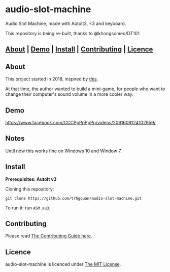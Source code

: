 # audio-slot-machine

Audio Slot Machine, made with AutoIt3, <3 and keyboard.

This repository is being re-built, thanks to @khongsomeo/DT101

## [About](#About) | [Demo](#Demo) | [Install](#Install) | [Contributing](#Contributing) | [Licence](#Licence)

## About
This project started in 2018, inspired by [this](https://www.reddit.com/r/ProgrammerHumor/comments/6fmq09/a_simple_graphical_volume_control/).

At that time, the author wanted to build a mini-game, for people who want to change their computer's sound volume in a more cooler way.

## Demo
https://www.facebook.com/CCCPpPpPpPp/videos/2061609124102959/

## Notes
Until now this works fine on Windows 10 and Window 7.

## Install
**Prerequisites: AutoIt v3**

Cloning this repository:
```
git clone https://github.com/trhgquan/audio-slot-machine.git
```

To run it: run `ASM.au3`.

## Contributing
Please read [The Contributing Guide here](https://github.com/khongsomeo/.github/blob/master/CONTRIBUTING.md).

## Licence
audio-slot-machine is licenced under [The MIT License](https://github.com/trhgquan/audio-slot-machine/blob/master/LICENSE).
